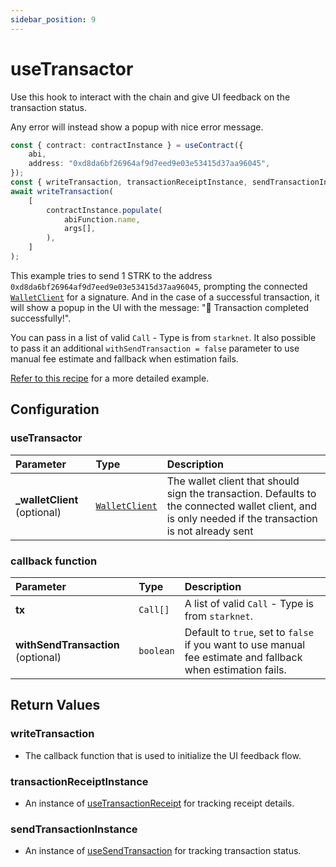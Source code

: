 ```yaml
---
sidebar_position: 9
---
```


# useTransactor

Use this hook to interact with the chain and give UI feedback on the transaction status.

<!-- ![Transaction success](/img/transactorSuccess.gif) Update gif here -->

Any error will instead show a popup with nice error message.

<!-- ![Error Example](/img/transactorFail.gif) update gif here -->

```ts
const { contract: contractInstance } = useContract({
    abi,
    address: "0xd8da6bf26964af9d7eed9e03e53415d37aa96045",
});
const { writeTransaction, transactionReceiptInstance, sendTransactionInstance } = useTransactor();
await writeTransaction(
    [
        contractInstance.populate(
            abiFunction.name,
            args[],
        ),
    ]
);
```

This example tries to send 1 STRK to the address `0xd8da6bf26964af9d7eed9e03e53415d37aa96045`, prompting the connected [`WalletClient`](https://starknetjs.com/docs/API/classes/AccountInterface/) for a signature. And in the case of a successful transaction, it will show a popup in the UI with the message: "🎉 Transaction completed successfully!".

You can pass in a list of valid `Call` - Type is from `starknet`. It also possible to pass it an additional `withSendTransaction = false` parameter to use manual fee estimate and fallback when estimation fails.

[Refer to this recipe](/recipes/WriteToContractWriteAsyncButton) for a more detailed example.

## Configuration

### useTransactor

| Parameter                     | Type                                                       | Description                                                                                                                                                                       |
| :---------------------------- | :--------------------------------------------------------- | :-------------------------------------------------------------------------------------------------------------------------------------------------------------------------------- |
| **\_walletClient** (optional) | [`WalletClient`](https://starknetjs.com/docs/API/classes/AccountInterface/) | The wallet client that should sign the transaction. Defaults to the connected wallet client, and is only needed if the transaction is not already sent |

### callback function

| Parameter                                    | Type                                                                                                              | Description                                                                                                                                                                                                                                                                                    |
| :------------------------------------------- | :---------------------------------------------------------------------------------------------------------------- | :--------------------------------------------------------------------------------------------------------------------------------------------------------------------------------------------------------------------------------------------------------------------------------------------- |
| **tx**                                       | `Call[]` | A list of valid `Call` - Type is from `starknet`. |
| **withSendTransaction** (optional)                       | `boolean` | Default to `true`, set to `false` if you want to use manual fee estimate and fallback when estimation fails.|

## Return Values

### writeTransaction

- The callback function that is used to initialize the UI feedback flow.

### transactionReceiptInstance

- An instance of [useTransactionReceipt](https://www.starknet-react.com/docs/hooks/use-transaction-receipt#usetransactionreceipt) for tracking receipt details.

### sendTransactionInstance
- An instance of [useSendTransaction](https://www.starknet-react.com/docs/hooks/use-send-transaction#usesendtransaction) for tracking transaction status.
